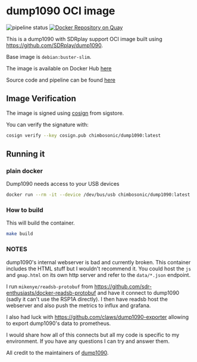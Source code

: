 # dump1090 OCI image

![pipeline status](https://github.com/chimbosonic/dump1090-container/actions/workflows/main.yml/badge.svg?branch=main)
[![Docker Repository on Quay](https://quay.io/repository/chimbosonic/dump1090/status "Docker Repository on Quay")](https://quay.io/repository/chimbosonic/dump1090)

This is a dump1090 with SDRplay support OCI image built using https://github.com/SDRplay/dump1090.

Base image is `debian:buster-slim`.

The image is available on Docker Hub [here](https://hub.docker.com/repository/docker/chimbosonic/dump1090)

Source code and pipeline can be found [here](https://github.com/chimbosonic/dump1090-container)

## Image Verification

The image is signed using [cosign](https://github.com/sigstore/cosign) from sigstore.

You can verify the signature with:

```bash
cosign verify --key cosign.pub chimbosonic/dump1090:latest
```

## Running it

### plain docker

Dump1090 needs access to your USB devices

```bash
docker run --rm -it --device /dev/bus/usb chimbosonic/dump1090:latest
```

### How to build

This will build the container.

```bash
make build
```

### NOTES

dump1090's internal webserver is bad and currently broken. This container includes the HTML stuff but I wouldn't recommend it.
You could host the `js` and `gmap.html` on its own http server and refer to the `data/*.json` endpoint.

I run `mikenye/readsb-protobuf` from https://github.com/sdr-enthusiasts/docker-readsb-protobuf and have it connect to dump1090 (sadly it can't use the RSP1A directly). I then have readsb host the webserver and also push the metrics to influx and grafana.

I also had luck with https://github.com/claws/dump1090-exporter allowing to export dump1090's data to prometheus.

I would share how all of this connects but all my code is specific to my environment. If you have any questions I can try and answer them.

All credit to the maintainers of [dump1090](https://github.com/SDRplay/dump1090).
